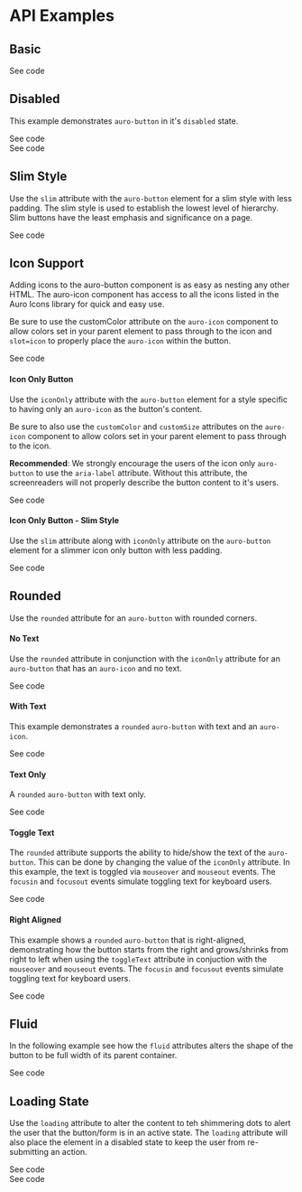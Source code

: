 <!-- AURO-GENERATED-CONTENT:START (FILE:src=./../api.md) -->
<!-- AURO-GENERATED-CONTENT:END -->

# API Examples

## Basic

<div class="exampleWrapper">
  <!-- AURO-GENERATED-CONTENT:START (FILE:src=./../../apiExamples/basic.html) -->
  <!-- AURO-GENERATED-CONTENT:END -->
</div>

<auro-accordion alightRight>
  <span slot="trigger">See code</span>

<!-- AURO-GENERATED-CONTENT:START (CODE:src=./../../apiExamples/basic.html) -->
<!-- AURO-GENERATED-CONTENT:END -->

</auro-accordion>

## Disabled

This example demonstrates `auro-button` in it's `disabled` state.

<div class="exampleWrapper">
  <!-- AURO-GENERATED-CONTENT:START (FILE:src=./../../apiExamples/disabled.html) -->
  <!-- AURO-GENERATED-CONTENT:END -->
</div>

<auro-accordion alightRight>
  <span slot="trigger">See code</span>

<!-- AURO-GENERATED-CONTENT:START (CODE:src=./../../apiExamples/disabled.html) -->
<!-- AURO-GENERATED-CONTENT:END -->

</auro-accordion>

<div class="exampleWrapper">
  <!-- AURO-GENERATED-CONTENT:START (FILE:src=./../../apiExamples/disabledOnDark.html) -->
  <!-- AURO-GENERATED-CONTENT:END -->
</div>

<auro-accordion alightRight>
  <span slot="trigger">See code</span>

<!-- AURO-GENERATED-CONTENT:START (CODE:src=./../../apiExamples/disabledOnDark.html) -->
<!-- AURO-GENERATED-CONTENT:END -->

</auro-accordion>

## Slim Style

Use the `slim` attribute with the `auro-button` element for a slim style with less padding. The slim style is used to establish the lowest level of hierarchy. Slim buttons have the least emphasis and significance on a page.

<div class="exampleWrapper">
  <!-- AURO-GENERATED-CONTENT:START (FILE:src=./../../apiExamples/slim.html) -->
  <!-- AURO-GENERATED-CONTENT:END -->
</div>

<auro-accordion alightRight>
  <span slot="trigger">See code</span>

<!-- AURO-GENERATED-CONTENT:START (CODE:src=./../../apiExamples/slim.html) -->
<!-- AURO-GENERATED-CONTENT:END -->

</auro-accordion>

## Icon Support

Adding icons to the auro-button component is as easy as nesting any other HTML. The auro-icon component 
has access to all the icons listed in the Auro Icons library 
for quick and easy use.

Be sure to use the customColor attribute on the `auro-icon` component to allow colors set in your parent element to pass through to the icon and `slot=icon` to properly place the `auro-icon` within the button.

<div class="exampleWrapper">
  <!-- AURO-GENERATED-CONTENT:START (FILE:src=./../../apiExamples/icon.html) -->
  <!-- AURO-GENERATED-CONTENT:END -->
</div>

<auro-accordion alightRight>
  <span slot="trigger">See code</span>

<!-- AURO-GENERATED-CONTENT:START (CODE:src=./../../apiExamples/icon.html) -->
<!-- AURO-GENERATED-CONTENT:END -->

</auro-accordion>

#### Icon Only Button

Use the `iconOnly` attribute with the `auro-button` element for a style specific to having only an `auro-icon` as the button's content.

Be sure to also use the `customColor` and `customSize` attributes on the `auro-icon` component to allow colors set in your parent element to pass through to the icon.

**Recommended**: We strongly encourage the users of the icon only `auro-button` to use the `aria-label` attribute. Without this attribute, the screenreaders will not properly describe the button content to it's users.


<div class="exampleWrapper">
  <!-- AURO-GENERATED-CONTENT:START (FILE:src=./../../apiExamples/iconOnly.html) -->
  <!-- AURO-GENERATED-CONTENT:END -->
</div>

<auro-accordion alightRight>
  <span slot="trigger">See code</span>

<!-- AURO-GENERATED-CONTENT:START (CODE:src=./../../apiExamples/iconOnly.html) -->
<!-- AURO-GENERATED-CONTENT:END -->

</auro-accordion>

#### Icon Only Button - Slim Style

Use the `slim` attribute along with `iconOnly` attribute on the `auro-button` element for a slimmer icon only button with less padding.

<div class="exampleWrapper">
  <!-- AURO-GENERATED-CONTENT:START (FILE:src=./../../apiExamples/iconOnlySlim.html) -->
  <!-- AURO-GENERATED-CONTENT:END -->
</div>

<auro-accordion alightRight>
  <span slot="trigger">See code</span>

<!-- AURO-GENERATED-CONTENT:START (CODE:src=./../../apiExamples/iconOnlySlim.html) -->
<!-- AURO-GENERATED-CONTENT:END -->

</auro-accordion>

## Rounded

Use the `rounded` attribute for an `auro-button` with rounded corners.

#### No Text

Use the `rounded` attribute in conjunction with the `iconOnly` attribute for an `auro-button` that has an `auro-icon` and no text.

<div class="exampleWrapper">
  <!-- AURO-GENERATED-CONTENT:START (FILE:src=./../../apiExamples/rounded.html) -->
  <!-- AURO-GENERATED-CONTENT:END -->
</div>

<auro-accordion alightRight>
  <span slot="trigger">See code</span>

<!-- AURO-GENERATED-CONTENT:START (CODE:src=./../../apiExamples/rounded.html) -->
<!-- AURO-GENERATED-CONTENT:END -->

</auro-accordion>

#### With Text

This example demonstrates a `rounded` `auro-button` with text and an `auro-icon`.

<div class="exampleWrapper">
  <!-- AURO-GENERATED-CONTENT:START (FILE:src=./../../apiExamples/roundedTextWithIcon.html) -->
  <!-- AURO-GENERATED-CONTENT:END -->
</div>

<auro-accordion alightRight>
  <span slot="trigger">See code</span>

<!-- AURO-GENERATED-CONTENT:START (CODE:src=./../../apiExamples/roundedTextWithIcon.html) -->
<!-- AURO-GENERATED-CONTENT:END -->

</auro-accordion>

#### Text Only

A `rounded` `auro-button` with text only.

<div class="exampleWrapper">
  <!-- AURO-GENERATED-CONTENT:START (FILE:src=./../../apiExamples/roundedTextOnly.html) -->
  <!-- AURO-GENERATED-CONTENT:END -->
</div>

<auro-accordion alightRight>
  <span slot="trigger">See code</span>

<!-- AURO-GENERATED-CONTENT:START (CODE:src=./../../apiExamples/roundedTextOnly.html) -->
<!-- AURO-GENERATED-CONTENT:END -->

</auro-accordion>

#### Toggle Text

The `rounded` attribute supports the ability to hide/show the text of the `auro-button`. This can be done by changing the value of the `iconOnly` attribute. In this example, the text is toggled via `mouseover` and `mouseout` events. The `focusin` and `focusout` events simulate toggling text for keyboard users.

<div class="exampleWrapper">
  <!-- AURO-GENERATED-CONTENT:START (FILE:src=./../../apiExamples/toggledText.html) -->
  <!-- AURO-GENERATED-CONTENT:END -->
</div>

<auro-accordion alightRight>
  <span slot="trigger">See code</span>

<!-- AURO-GENERATED-CONTENT:START (CODE:src=./../../apiExamples/toggledText.html) -->
<!-- AURO-GENERATED-CONTENT:END -->

<!-- AURO-GENERATED-CONTENT:START (CODE:src=./../../apiExamples/toggledText.js) -->
<!-- AURO-GENERATED-CONTENT:END -->

</auro-accordion>

#### Right Aligned

This example shows a `rounded` `auro-button` that is right-aligned, demonstrating how the button starts from the right and grows/shrinks from right to left when using the `toggleText` attribute in conjuction with the `mouseover` and `mouseout` events. The `focusin` and `focusout` events simulate toggling text for keyboard users.

<div class="exampleWrapper">
  <!-- AURO-GENERATED-CONTENT:START (FILE:src=./../../apiExamples/roundedRightAlign.html) -->
  <!-- AURO-GENERATED-CONTENT:END -->
</div>

<auro-accordion alightRight>
  <span slot="trigger">See code</span>

<!-- AURO-GENERATED-CONTENT:START (CODE:src=./../../apiExamples/roundedRightAlign.html) -->
<!-- AURO-GENERATED-CONTENT:END -->

<!-- AURO-GENERATED-CONTENT:START (CODE:src=./../../apiExamples/roundedRightAlign.js) -->
<!-- AURO-GENERATED-CONTENT:END -->

</auro-accordion>

## Fluid

In the following example see how the `fluid` attributes alters the shape of the button to be full width of its parent container.

<div class="exampleWrapper">
  <!-- AURO-GENERATED-CONTENT:START (FILE:src=./../../apiExamples/fluid.html) -->
  <!-- AURO-GENERATED-CONTENT:END -->
</div>

<auro-accordion alightRight>
  <span slot="trigger">See code</span>

<!-- AURO-GENERATED-CONTENT:START (CODE:src=./../../apiExamples/fluid.html) -->
<!-- AURO-GENERATED-CONTENT:END -->

</auro-accordion>

## Loading State

Use the `loading` attribute to alter the content to teh shimmering dots to alert the user that the button/form is in an active state. The `loading` attribute will also place the element in a disabled state to keep the user from re-submitting an action.

<div class="exampleWrapper">
  <!-- AURO-GENERATED-CONTENT:START (FILE:src=./../../apiExamples/loading.html) -->
  <!-- AURO-GENERATED-CONTENT:END -->
</div>

<auro-accordion alightRight>
  <span slot="trigger">See code</span>

<!-- AURO-GENERATED-CONTENT:START (CODE:src=./../../apiExamples/loading.html) -->
<!-- AURO-GENERATED-CONTENT:END -->

</auro-accordion>

<div class="exampleWrapper">
  <!-- AURO-GENERATED-CONTENT:START (FILE:src=./../../apiExamples/loadingOnDark.html) -->
  <!-- AURO-GENERATED-CONTENT:END -->
</div>

<auro-accordion alightRight>
  <span slot="trigger">See code</span>

<!-- AURO-GENERATED-CONTENT:START (CODE:src=./../../apiExamples/loadingOnDark.html) -->
<!-- AURO-GENERATED-CONTENT:END -->

</auro-accordion>

